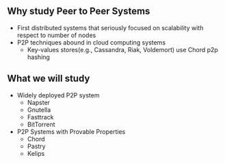 ## Why study Peer to Peer Systems
- First distributed systems that seriously focused on scalability with respect to number of nodes
- P2P techniques abound in cloud computing systems
    - Key-values stores(e.g., Cassandra, Riak, Voldemort) use Chord p2p hashing

## What we will study
- Widely deployed P2P system
    - Napster
    - Gnutella
    - Fasttrack
    - BitTorrent
- P2P Systems with Provable Properties
    - Chord
    - Pastry
    - Kelips